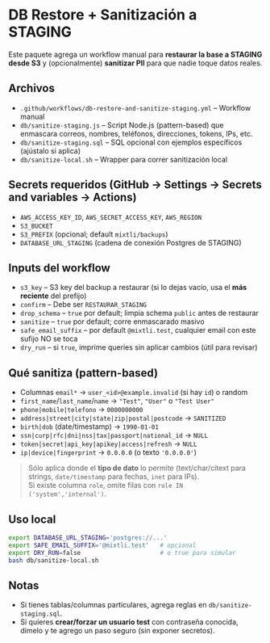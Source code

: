 # DB Restore + Sanitización a STAGING

Este paquete agrega un workflow manual para **restaurar la base a STAGING desde S3** y (opcionalmente) **sanitizar PII** para que nadie toque datos reales.

## Archivos
- `.github/workflows/db-restore-and-sanitize-staging.yml` – Workflow manual
- `db/sanitize-staging.js` – Script Node.js (pattern-based) que enmascara correos, nombres, teléfonos, direcciones, tokens, IPs, etc.
- `db/sanitize-staging.sql` – SQL opcional con ejemplos específicos (ajústalo si aplica)
- `db/sanitize-local.sh` – Wrapper para correr sanitización local

## Secrets requeridos (GitHub → Settings → Secrets and variables → Actions)
- `AWS_ACCESS_KEY_ID`, `AWS_SECRET_ACCESS_KEY`, `AWS_REGION`
- `S3_BUCKET`
- `S3_PREFIX` (opcional; default `mixtli/backups`)
- `DATABASE_URL_STAGING` (cadena de conexión Postgres de STAGING)

## Inputs del workflow
- `s3_key` – S3 key del backup a restaurar (si lo dejas vacío, usa el **más reciente** del prefijo)
- `confirm` – Debe ser `RESTAURAR_STAGING`
- `drop_schema` – `true` por default; limpia schema `public` antes de restaurar
- `sanitize` – `true` por default; corre enmascarado masivo
- `safe_email_suffix` – por default `@mixtli.test`, cualquier email con este sufijo NO se toca
- `dry_run` – si `true`, imprime queries sin aplicar cambios (útil para revisar)

## Qué sanitiza (pattern-based)
- Columnas `email*` → `user_<id>@example.invalid` (si hay `id`) o random
- `first_name`/`last_name`/`name` → `"Test"`, `"User"` o `"Test User"`
- `phone|mobile|telefono` → `0000000000`
- `address|street|city|state|zip|postal|postcode` → `SANITIZED`
- `birth|dob` (date/timestamp) → `1990-01-01`
- `ssn|curp|rfc|dni|nss|tax|passport|national_id` → `NULL`
- `token|secret|api_key|apikey|access|refresh` → `NULL`
- `ip|device|fingerprint` → `0.0.0.0` (o texto `'0.0.0.0'`)

> Sólo aplica donde el **tipo de dato** lo permite (text/char/citext para strings, `date/timestamp` para fechas, `inet` para IPs).  
> Si existe columna `role`, omite filas con `role IN ('system','internal')`.

## Uso local
```bash
export DATABASE_URL_STAGING='postgres://...'
export SAFE_EMAIL_SUFFIX='@mixtli.test'   # opcional
export DRY_RUN=false                      # o true para simular
bash db/sanitize-local.sh
```

## Notas
- Si tienes tablas/columnas particulares, agrega reglas en `db/sanitize-staging.sql`.
- Si quieres **crear/forzar un usuario test** con contraseña conocida, dímelo y te agrego un paso seguro (sin exponer secretos).
